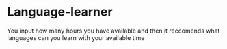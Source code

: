 # Language-learner
You input how many hours you have available and then it reccomends what languages can you learn with your available time
